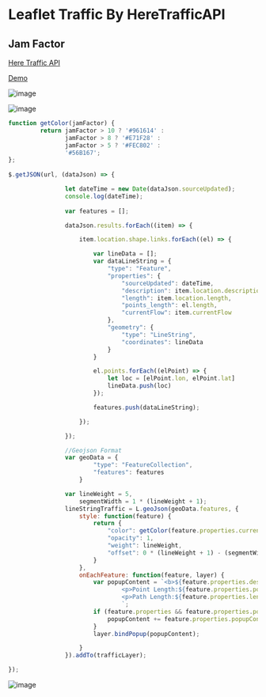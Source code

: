 # Leaflet Traffic By HereTrafficAPI  

## Jam Factor
[Here Traffic API](https://developer.here.com/documentation/traffic-api/dev_guide/topics/concepts/flow.html#jam-factor)

[Demo](https://somnuekm.github.io/Leaflet-Traffic-By-HereTrafficAPI/indexGeojson.html)

![image](https://user-images.githubusercontent.com/58202287/137466490-6fe49d82-cf28-49bf-bd80-83fbad45f486.png)

![image](https://user-images.githubusercontent.com/58202287/137466650-aa18e8e4-5f15-40fb-8f65-fd2f37531ccf.png)

```javascript
function getColor(jamFactor) {
         return jamFactor > 10 ? '#961614' :
                jamFactor > 8 ? '#E71F28' :
                jamFactor > 5 ? '#FEC802' :
                '#56B167';
};
        
$.getJSON(url, (dataJson) => {

                let dateTime = new Date(dataJson.sourceUpdated);
                console.log(dateTime);
                
                var features = [];

                dataJson.results.forEach((item) => {

                    item.location.shape.links.forEach((el) => {

                        var lineData = [];
                        var dataLineString = {
                            "type": "Feature",
                            "properties": {
                                "sourceUpdated": dateTime,
                                "description": item.location.description,
                                "length": item.location.length,
                                "points_length": el.length,
                                "currentFlow": item.currentFlow
                            },
                            "geometry": {
                                "type": "LineString",
                                "coordinates": lineData
                            }
                        }

                        el.points.forEach((elPoint) => {
                            let loc = [elPoint.lon, elPoint.lat]
                            lineData.push(loc)
                        });

                        features.push(dataLineString);

                    });

                });

                //Geojson Format
                var geoData = {
                        "type": "FeatureCollection",
                        "features": features
                    }

                var lineWeight = 5,
                    segmentWidth = 1 * (lineWeight + 1);
                lineStringTraffic = L.geoJson(geoData.features, {
                    style: function(feature) {
                        return {
                            "color": getColor(feature.properties.currentFlow.jamFactor),
                            "opacity": 1,
                            "weight": lineWeight,
                            "offset": 0 * (lineWeight + 1) - (segmentWidth / 2) + ((lineWeight + 1) / 2),
                        }
                    },
                    onEachFeature: function(feature, layer) {
                        var popupContent = `<b>${feature.properties.description}</b><br/>
                                <p>Point Length:${feature.properties.points_length} M.</p>
                                <p>Path Length:${feature.properties.length} M.</p>
                                `;
                        if (feature.properties && feature.properties.popupContent) {
                            popupContent += feature.properties.popupContent;
                        }
                        layer.bindPopup(popupContent);

                    }
                }).addTo(trafficLayer);

});
```
![image](https://user-images.githubusercontent.com/58202287/137470517-87567526-2c0f-4199-9b56-37074e931ec5.png)
